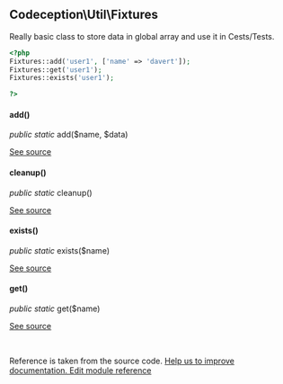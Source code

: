 
## Codeception\Util\Fixtures

Really basic class to store data in global array and use it in Cests/Tests.

```php
<?php
Fixtures::add('user1', ['name' => 'davert']);
Fixtures::get('user1');
Fixtures::exists('user1');

?>
```

#### add()

 *public static* add($name, $data)

[See source](https://github.com/Codeception/Codeception/blob/2.3/src/Codeception/Util/Fixtures.php#L21)

#### cleanup()

 *public static* cleanup()

[See source](https://github.com/Codeception/Codeception/blob/2.3/src/Codeception/Util/Fixtures.php#L35)

#### exists()

 *public static* exists($name)

[See source](https://github.com/Codeception/Codeception/blob/2.3/src/Codeception/Util/Fixtures.php#L40)

#### get()

 *public static* get($name)

[See source](https://github.com/Codeception/Codeception/blob/2.3/src/Codeception/Util/Fixtures.php#L26)

<p>&nbsp;</p><div class="alert alert-warning">Reference is taken from the source code. <a href="https://github.com/Codeception/Codeception/blob/2.3/src//Codeception/Util/Fixtures.php">Help us to improve documentation. Edit module reference</a></div>
